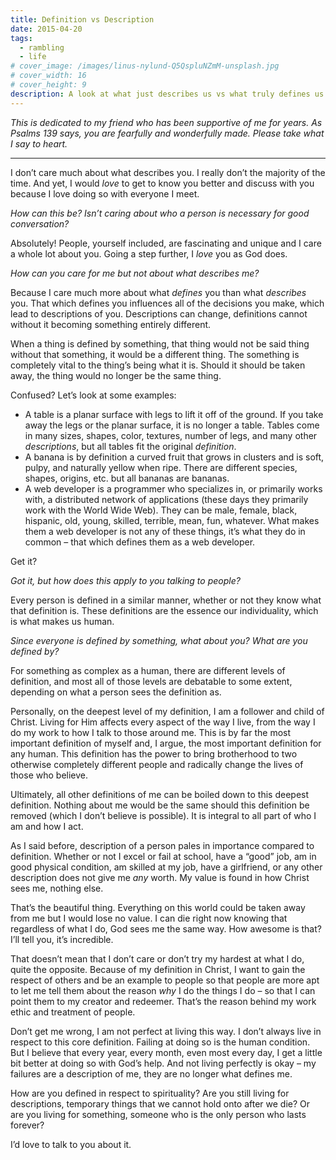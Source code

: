 ```yaml
---
title: Definition vs Description
date: 2015-04-20
tags:
  - rambling
  - life
# cover_image: /images/linus-nylund-Q5QspluNZmM-unsplash.jpg
# cover_width: 16
# cover_height: 9
description: A look at what just describes us vs what truly defines us.
---
```


_This is dedicated to my friend who has been supportive of me for years. As Psalms 139 says, you are fearfully and wonderfully made. Please take what I say to heart._

<hr>

I don’t care much about what describes you. I really don’t the majority of the time. And yet, I would _love_ to get to know you better and discuss with you because I love doing so with everyone I meet.

_How can this be? Isn’t caring about who a person is necessary for good conversation?_

Absolutely! People, yourself included, are fascinating and unique and I care a whole lot about you. Going a step further, I _love_ you as God does.

_How can you care for me but not about what describes me?_

Because I care much more about what _defines_ you than what _describes_ you. That which defines you influences all of the decisions you make, which lead to descriptions of you. Descriptions can change, definitions cannot without it becoming something entirely different.

<span class="excerpt-marker"></span>

When a thing is defined by something, that thing would not be said thing without that something, it would be a different thing. The something is completely vital to the thing’s being what it is. Should it should be taken away, the thing would no longer be the same thing.

Confused? Let’s look at some examples:

- A table is a planar surface with legs to lift it off of the ground. If you take away the legs or the planar surface, it is no longer a table. Tables come in many sizes, shapes, color, textures, number of legs, and many other _descriptions_, but all tables fit the original _definition_.
- A banana is by definition a curved fruit that grows in clusters and is soft, pulpy, and naturally yellow when ripe. There are different species, shapes, origins, etc. but all bananas are bananas.
- A web developer is a programmer who specializes in, or primarily works with, a distributed network of applications (these days they primarily work with the World Wide Web). They can be male, female, black, hispanic, old, young, skilled, terrible, mean, fun, whatever. What makes them a web developer is not any of these things, it’s what they do in common – that which defines them as a web developer.

Get it?

_Got it, but how does this apply to you talking to people?_

Every person is defined in a similar manner, whether or not they know what that definition is. These definitions are the essence our individuality, which is what makes us human.

_Since everyone is defined by something, what about you? What are you defined by?_

For something as complex as a human, there are different levels of definition, and most all of those levels are debatable to some extent, depending on what a person sees the definition as.

Personally, on the deepest level of my definition, I am a follower and child of Christ. Living for Him affects every aspect of the way I live, from the way I do my work to how I talk to those around me. This is by far the most important definition of myself and, I argue, the most important definition for any human. This definition has the power to bring brotherhood to two otherwise completely different people and radically change the lives of those who believe.

Ultimately, all other definitions of me can be boiled down to this deepest definition. Nothing about me would be the same should this definition be removed (which I don’t believe is possible). It is integral to all part of who I am and how I act.

As I said before, description of a person pales in importance compared to definition. Whether or not I excel or fail at school, have a “good” job, am in good physical condition, am skilled at my job, have a girlfriend, or any other description does not give me _any_ worth. My value is found in how Christ sees me, nothing else.

That’s the beautiful thing. Everything on this world could be taken away from me but I would lose no value. I can die right now knowing that regardless of what I do, God sees me the same way. How awesome is that? I’ll tell you, it’s incredible.

That doesn’t mean that I don’t care or don’t try my hardest at what I do, quite the opposite. Because of my definition in Christ, I want to gain the respect of others and be an example to people so that people are more apt to let me tell them about the reason _why_ I do the things I do – so that I can point them to my creator and redeemer. That’s the reason behind my work ethic and treatment of people.

Don’t get me wrong, I am not perfect at living this way. I don’t always live in respect to this core definition. Failing at doing so is the human condition. But I believe that every year, every month, even most every day, I get a little bit better at doing so with God’s help. And not living perfectly is okay – my failures are a description of me, they are no longer what defines me.

How are you defined in respect to spirituality? Are you still living for descriptions, temporary things that we cannot hold onto after we die? Or are you living for something, someone who is the only person who lasts forever?

I’d love to talk to you about it.
